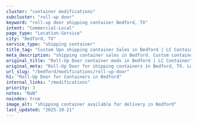 ```yaml
---
cluster: "container modifications"
subcluster: "roll-up door"
keyword: "roll-up door shipping container Bedford, TX"
intent: "Commercial-Local"
page_type: "Location-Service"
city: "Bedford, TX"
service_type: "shipping container"
title_tag: "Custom Vpn shipping container Sales in Bedford | LC Container"
meta_description: "shipping container sales in Bedford. Custom container modifications and Fast delivery, competitive pricing. Serving modifications area. Quote ID: T85. Call (214) 524-4168 for your free quote today."
original_title: "Roll-Up Door container mods in Bedford | LC Container"
original_meta: "Roll-Up Door for shipping containers in Bedford, TX. Local fabrication & pro install. LC Container — Since 2003. Get a quote."
url_slug: "/bedford/modifications/roll-up-door"
h1: "Roll-Up Door for Containers in Bedford"
internal_links: "/modifications"
priority: 3
notes: "NaN"
noindex: true
image_alt: "shipping container available for delivery in Bedford"
last_updated: "2025-10-21"
---
```


<!-- TODO: Add unique city/inventory copy, images, and internal links here. -->
